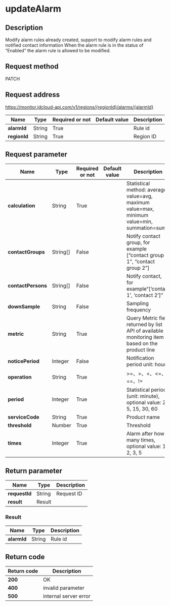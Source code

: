 # updateAlarm


## Description
Modify alarm rules already created, support to modify alarm rules and notified contact information When the alarm rule is in the status of “Enabled” the alarm rule is allowed to be modified.

## Request method
PATCH

## Request address
https://monitor.jdcloud-api.com/v1/regions/{regionId}/alarms/{alarmId}

|Name|Type|Required or not|Default value|Description|
|---|---|---|---|---|
|**alarmId**|String|True||Rule id|
|**regionId**|String|True||Region ID|

## Request parameter
|Name|Type|Required or not|Default value|Description|
|---|---|---|---|---|
|**calculation**|String|True||Statistical method: average value=avg, maximum value=max, minimum value=min, summation=sum|
|**contactGroups**|String[]|False||Notify contact group, for example [“contact group 1”, “contact group 2”]|
|**contactPersons**|String[]|False||Notify contact, for example“[‘contact 1’, ‘contact 2’]”|
|**downSample**|String|False||Sampling frequency|
|**metric**|String|True||Query Metric field returned by list API of available monitoring item based on the product line|
|**noticePeriod**|Integer|False||Notification period unit: hour|
|**operation**|String|True||>=、>、<、<=、==、!=|
|**period**|Integer|True||Statistical period (unit: minute), optional value: 2, 5, 15, 30, 60|
|**serviceCode**|String|True||Product name|
|**threshold**|Number|True||Threshold|
|**times**|Integer|True||Alarm after how many times, optional value: 1, 2, 3, 5|


## Return parameter
|Name|Type|Description|
|---|---|---|
|**requestId**|String|Request ID|
|**result**|Result||


### <a name="Result">Result</a>
|Name|Type|Description|
|---|---|---|
|**alarmId**|String|Rule id|

## Return code
|Return code|Description|
|---|---|
|**200**|OK|
|**400**|invalid parameter|
|**500**|internal server error|
